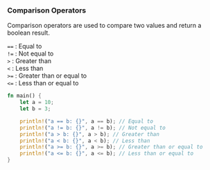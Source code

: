 ### Comparison Operators

Comparison operators are used to compare two values and return a boolean result.

`==` : Equal to<br/>
`!=` : Not equal to<br/>
`>` : Greater than<br/>
`<` : Less than<br/>
`>=` : Greater than or equal to<br/>
`<=` : Less than or equal to<br/>

```rust
fn main() {
    let a = 10;
    let b = 3;

    println!("a == b: {}", a == b); // Equal to
    println!("a != b: {}", a != b); // Not equal to
    println!("a > b: {}", a > b); // Greater than
    println!("a < b: {}", a < b); // Less than
    println!("a >= b: {}", a >= b); // Greater than or equal to
    println!("a <= b: {}", a <= b); // Less than or equal to
}
```